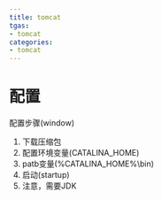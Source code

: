 ```yaml
---
title: tomcat
tgas: 
- tomcat
categories: 
- tomcat
---
```


# 配置

配置步骤(window)
1. 下载压缩包
2. 配置环境变量(CATALINA_HOME)
3. patb变量(%CATALINA_HOME%\bin)
4. 启动(startup)
5. 注意，需要JDK

